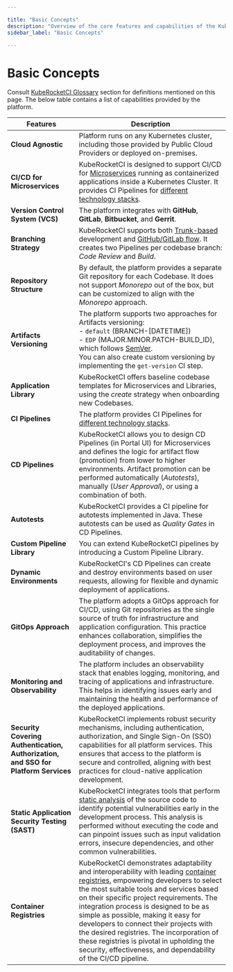 ```yaml
---

title: "Basic Concepts"
description: "Overview of the core features and capabilities of the KubeRocketCI platform, including CI/CD for microservices, VCS integration, branching strategy, and artifacts versioning."
sidebar_label: "Basic Concepts"

---
```

<!-- markdownlint-disable MD025 -->

# Basic Concepts

<head>
  <link rel="canonical" href="https://docs.kuberocketci.io/docs/basic-concepts/" />
</head>

Consult [KubeRocketCI Glossary](./glossary.md) section for definitions mentioned on this page. The below table contains a list of capabilities provided by the platform.

|Features|Description|
|-|-|
|**Cloud Agnostic**|Platform runs on any Kubernetes cluster, including those provided by Public Cloud Providers or deployed on-premises.|
|**CI/CD for Microservices**|KubeRocketCI is designed to support CI/CD for [Microservices](https://microservices.io/) running as containerized applications inside a Kubernetes Cluster. It provides CI Pipelines for [different technology stacks](./about-platform.md#features).|
|**Version Control System (VCS)**|The platform integrates with **GitHub**, **GitLab**, **Bitbucket**, and **Gerrit**.|
|**Branching Strategy**|KubeRocketCI supports both [Trunk-based](https://trunkbaseddevelopment.com/) development and [GitHub/GitLab flow](https://guides.github.com/introduction/flow/). It creates two Pipelines per codebase branch: *Code Review* and *Build*.|
|**Repository Structure**|By default, the platform provides a separate Git repository for each Codebase. It does not support *Monorepo* out of the box, but can be customized to align with the *Monorepo* approach.|
|**Artifacts Versioning**|The platform supports two approaches for Artifacts versioning: <br />- `default` (BRANCH-[DATETIME])<br />- `EDP` (MAJOR.MINOR.PATCH-BUILD_ID), which follows [SemVer](https://semver.org/). <br />You can also create custom versioning by implementing the `get-version` CI step.|
|**Application Library**|KubeRocketCI offers baseline codebase templates for Microservices and Libraries, using the *create* strategy when onboarding new Codebases.|
|**CI Pipelines**|The platform provides CI Pipelines for [different technology stacks](./about-platform.md#features).|
|**CD Pipelines**|KubeRocketCI allows you to design CD Pipelines (in Portal UI) for Microservices and defines the logic for artifact flow (promotion) from lower to higher environments. Artifact promotion can be performed automatically (*Autotests*), manually (*User Approval*), or using a combination of both.|
|**Autotests**|KubeRocketCI provides a CI pipeline for autotests implemented in Java. These autotests can be used as *Quality Gates* in CD Pipelines.|
|**Custom Pipeline Library**|You can extend KubeRocketCI pipelines by introducing a Custom Pipeline Library.|
|**Dynamic Environments**|KubeRocketCI's CD Pipelines can create and destroy environments based on user requests, allowing for flexible and dynamic deployment of applications.|
|**GitOps Approach**| The platform adopts a GitOps approach for CI/CD, using Git repositories as the single source of truth for infrastructure and application configuration. This practice enhances collaboration, simplifies the deployment process, and improves the auditability of changes.|
|**Monitoring and Observability**| The platform includes an observability stack that enables logging, monitoring, and tracing of applications and infrastructure. This helps in identifying issues early and maintaining the health and performance of the deployed applications.|
|**Security Covering Authentication, Authorization, and SSO for Platform Services**| KubeRocketCI implements robust security mechanisms, including authentication, authorization, and Single Sign-On (SSO) capabilities for all platform services. This ensures that access to the platform is secure and controlled, aligning with best practices for cloud-native application development.|
|**Static Application Security Testing (SAST)**| KubeRocketCI integrates tools that perform [static analysis](operator-guide/devsecops/overview.md) of the source code to identify potential vulnerabilities early in the development process. This analysis is performed without executing the code and can pinpoint issues such as input validation errors, insecure dependencies, and other common vulnerabilities.|
|**Container Registries**| KubeRocketCI demonstrates adaptability and interoperability with leading [container registries](user-guide/manage-container-registries.md), empowering developers to select the most suitable tools and services based on their specific project requirements. The integration process is designed to be as simple as possible, making it easy for developers to connect their projects with the desired registries. The incorporation of these registries is pivotal in upholding the security, effectiveness, and dependability of the CI/CD pipeline.|
